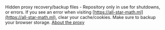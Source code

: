 Hidden proxy recovery/backup files - Repository only in use for shutdowns, or errors.
If you see an error when visiting [https://all-star-math.ml](https://all-star-math.ml), clear your cache/cookies. Make sure to backup your browser storage.
[About the proxy](about.md)
